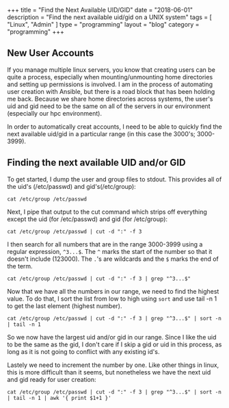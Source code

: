 +++
title = "Find the Next Available UID/GID"
date = "2018-06-01"
description = "Find the next available uid/gid on a UNIX system"
tags = [ "Linux", "Admin" ]
type = "programming"
layout = "blog"
category = "programming"
+++

## New User Accounts
If you manage multiple linux servers, you know that creating users can be quite a process, especially when mounting/unmounting home directories and setting up permissions is involved. I am in the process of automating user creation with Ansible, but there is a road block that has been holding me back. Because we share home directories across systems, the user's uid and gid need to be the same on all of the servers in our environment (especially our hpc environment).

In order to automatically creat accounts, I need to be able to quickly find the next available uid/gid in a particular range (in this case the 3000's; 3000-3999).

## Finding the next available UID and/or GID
To get started, I dump the user and group files to stdout. This provides all of the uid's (/etc/passwd) and gid's(/etc/group):
```
cat /etc/group /etc/passwd
```

Next, I pipe that output to the cut command which strips off everything except the uid (for /etc/passwd) and gid (for /etc/group):
```
cat /etc/group /etc/passwd | cut -d ":" -f 3
```

I then search for all numbers that are in the range 3000-3999 using a regular expression, ```^3...$```. The ```^``` marks the start of the number so that it doesn't include (123000). The ```.```'s are wildcards and the ```$``` marks the end of the term.
```
cat /etc/group /etc/passwd | cut -d ":" -f 3 | grep "^3...$"
```

Now that we have all the numbers in our range, we need to find the highest value. To do that, I sort the list from low to high using ```sort``` and use tail -n 1 to get the last element (highest number).
```
cat /etc/group /etc/passwd | cut -d ":" -f 3 | grep "^3...$" | sort -n | tail -n 1
```

So we now have the largest uid and/or gid in our range. Since I like the uid to be the same as the gid, I don't care if I skip a gid or uid in this process, as long as it is not going to conflict with any existing id's.

Lastely we need to increment the number by one. Like other things in linux, this is more difficult than it seems, but nonetheless we have the next uid and gid ready for user creation:
```
cat /etc/group /etc/passwd | cut -d ":" -f 3 | grep "^3...$" | sort -n | tail -n 1 | awk '{ print $1+1 }'
```